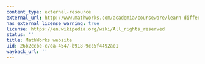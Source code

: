 ```yaml
---
content_type: external-resource
external_url: http://www.mathworks.com/academia/courseware/learn-differential-equations.html
has_external_license_warning: true
license: https://en.wikipedia.org/wiki/All_rights_reserved
status: ''
title: MathWorks website
uid: 26b2ccbe-c7ea-4547-b918-9cc5f4492ae1
wayback_url: ''
---
```

